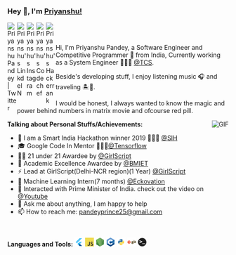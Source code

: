 ### Hey 👋, I'm [Priyanshu!](https://bit.ly/priyanshuPF)


<a href="https://twitter.com/princep78701236">
  <img align="left" alt="Priyanshu Pandey | Twitter" width="22px" src="https://cdn.jsdelivr.net/npm/simple-icons@v3/icons/twitter.svg" />
</a>
<a href="https://www.linkedin.com/in/priyanshu-pandey-a92a90141/">
  <img align="left" alt="Priyanshu's LinkdeIN" width="22px" src="https://cdn.jsdelivr.net/npm/simple-icons@v3/icons/linkedin.svg" />
</a>
<a href="https://www.instagram.com/itspriyanshupandey/">
  <img align="left" alt="Priyanshu's Instagram" width="22px" src="https://cdn.jsdelivr.net/npm/simple-icons@v3/icons/instagram.svg" />
</a>
<a href="https://www.codechef.com/users/pandeyprince25">
  <img align="left" alt="Priyanshu's Codechef" width="22px" src="https://simpleicons.org/icons/codechef.svg" />
</a>
<a href="https://www.hackerrank.com/pandeyprince25">
  <img align="left" alt="Priyanshu's Hackerrank" width="22px" src="https://simpleicons.org/icons/hackerrank.svg" />
</a>
<br />
<br />

Hi, I'm Priyanshu Pandey, a Software Engineer and Competitive Programmer 🚀 from India, Currently working as a System Engineer 🙍🏽‍♂️ [@TCS](https://www.tcs.com/).


Beside's developing stuff, I enjoy listening music 🎧 and traveling 🏝️🗻.

I would be honest, I always wanted to know the magic and power behind numbers in matrix movie and ofcourse red pill.

  <img align="right" alt="GIF" src="https://media.giphy.com/media/1CNsm9ZkHF0m4/giphy.gif" />


**Talking about Personal Stuffs/Achievements:**

- 🥇 I am a Smart India Hackathon winner 2019 👨🏽‍💻 [@SIH](https://www.sih.gov.in/)
- 🎓 Google Code In Mentor 👨🏽‍💼[@Tensorflow](https://www.tensorflow.org/)
- 👨‍💻 21 under 21 Awardee by [@GirlScript](https://www.girlscript.tech/)
- 🌱 Academic Excellence Awardee by [@BMIET](https://bmiet.in/)
- ⚡️ Lead at GirlScript(Delhi-NCR region)(1 Year) [@GirlScript](https://www.girlscript.tech/)
- 🤝 Machine Learning Intern(7 months) [@Eckovation](https://www.eckovation.com/)
- 🥇 Interacted with Prime Minister of India. check out the video on [@Youtube](https://youtu.be/0uzm5m1Uq1U?t=959)
- 💬 Ask me about anything, I am happy to help
- 📫 How to reach me: pandeyprince25@gmail.com

&nbsp;

**Languages and Tools:**
<code><img height="20" src="https://raw.githubusercontent.com/github/explore/80688e429a7d4ef2fca1e82350fe8e3517d3494d/topics/flutter/flutter.png"></code>
<code><img height="20" src="https://raw.githubusercontent.com/github/explore/80688e429a7d4ef2fca1e82350fe8e3517d3494d/topics/javascript/javascript.png"></code>
<code><img height="20" src="https://raw.githubusercontent.com/github/explore/80688e429a7d4ef2fca1e82350fe8e3517d3494d/topics/nodejs/nodejs.png"></code>
<code><img height="20" src="https://raw.githubusercontent.com/github/explore/80688e429a7d4ef2fca1e82350fe8e3517d3494d/topics/cpp/cpp.png"></code>
<code><img height="20" src="https://raw.githubusercontent.com/github/explore/80688e429a7d4ef2fca1e82350fe8e3517d3494d/topics/python/python.png"></code>
<code><img height="20" src="https://raw.githubusercontent.com/github/explore/80688e429a7d4ef2fca1e82350fe8e3517d3494d/topics/git/git.png"></code>
<code><img height="20" src="https://raw.githubusercontent.com/github/explore/80688e429a7d4ef2fca1e82350fe8e3517d3494d/topics/terminal/terminal.png"></code>



